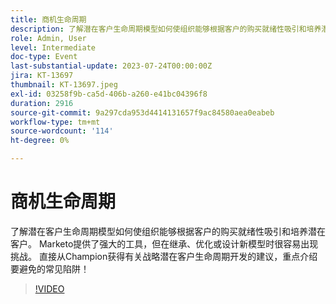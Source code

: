 ```yaml
---
title: 商机生命周期
description: 了解潜在客户生命周期模型如何使组织能够根据客户的购买就绪性吸引和培养潜在客户。 Marketo提供了强大的工具，但在继承、优化或设计新模型时很容易出现挑战。 直接从Champion获得有关战略潜在客户生命周期开发的建议，重点介绍要避免的常见陷阱！
role: Admin, User
level: Intermediate
doc-type: Event
last-substantial-update: 2023-07-24T00:00:00Z
jira: KT-13697
thumbnail: KT-13697.jpeg
exl-id: 03258f9b-ca5d-406b-a260-e41bc04396f8
duration: 2916
source-git-commit: 9a297cda953d4414131657f9ac84580aea0eabeb
workflow-type: tm+mt
source-wordcount: '114'
ht-degree: 0%

---
```


# 商机生命周期

了解潜在客户生命周期模型如何使组织能够根据客户的购买就绪性吸引和培养潜在客户。 Marketo提供了强大的工具，但在继承、优化或设计新模型时很容易出现挑战。 直接从Champion获得有关战略潜在客户生命周期开发的建议，重点介绍要避免的常见陷阱！

>[!VIDEO](https://video.tv.adobe.com/v/3421711/?learn=on)
